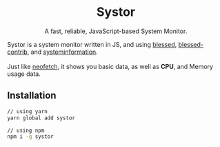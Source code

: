 <h1 align="center">Systor</h1>
<p align="center">A fast, reliable, JavaScript-based System Monitor.<p>

Systor is a system monitor written in JS, and using [blessed](https://github.com/chjj/blessed), [blessed-contrib](https://github.com/yaronn/blessed-contrib), and [systeminformation](https://github.com/sebhildebrandt/systeminformation).
<br />
<br />
Just like [neofetch](https://github.com/dylanaraps/neofetch), it shows you basic data, as well as __CPU__, and Memory usage data.

## Installation

```bash
// using yarn
yarn global add systor

// using npm
npm i -g systor
```
